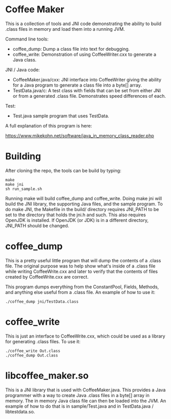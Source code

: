 # Coffee Maker

This is a collection of tools and JNI code demonstrating the ability
to build .class files in memory and load them into a running JVM.

Command line tools:

* coffee_dump: Dump a class file into text for debugging.
* coffee_write: Demonstration of using CoffeeWriter.cxx to generate a
  Java class.

JNI / Java code:

* CoffeeMaker.java/cxx: JNI interface into CoffeeWriter giving the ability
  for a Java program to generate a class file into a byte[] array.
* TestData.java/c: A test class with fields that can be set from either
  JNI or from a generated .class file. Demonstrates speed differences of
  each.

Test:
* Test.java sample program that uses TestData.

A full explanation of this program is here:

https://www.mikekohn.net/software/java_in_memory_class_reader.php

Building
========

After cloning the repo, the tools can be build by typing:

    make
    make jni
    sh run_sample.sh

Running make will build coffee_dump and coffee_write. Doing make jni
will build the JNI library, the supporting Java files, and the sample
program. To do make JNI, the Makefile in the build/ directory requires
JNI_PATH to be set to the directory that holds the jni.h and such.
This also requires OpenJDK is installed. If OpenJDK (or JDK) is in
a different directory, JNI_PATH should be changed.

coffee_dump
===========

This is a pretty useful little program that will dump the contents of
a .class file. The original purpose was to help show what's inside of
a .class file while writing CoffeeWrite.cxx and later to verify that
the contents of files created by CoffeeWrite.cxx are correct.

This program dumps everything from the ConstantPool, Fields, Methods,
and anything else useful from a .class file. An example of how to use
it:

    ./coffee_dump jni/TestData.class

coffee_write
============

This is just an interface to CoffeeWrite.cxx, which could be used as
a library for generating .class files. To use it:

    ./coffee_write Out.class
    ./coffee_dump Out.class

libcoffee_maker.so
==================

This is a JNI library that is used with CoffeeMaker.java. This provides
a Java programmer with a way to create Java .class files in a byte[]
array in memory. The in memory Java class file can then be loaded into
the JVM. An example of how to do that is in sample/Test.java and in
TestData.java / libtestdata.so.

